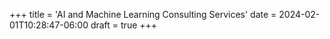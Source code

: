 +++
title = 'AI and Machine Learning Consulting Services'
date = 2024-02-01T10:28:47-06:00
draft = true
+++
